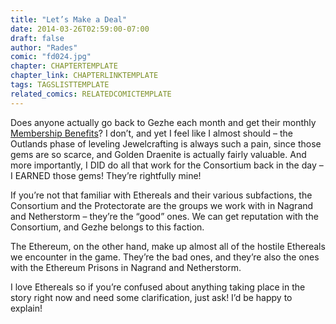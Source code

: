 ```yaml
---
title: "Let’s Make a Deal"
date: 2014-03-26T02:59:00-07:00
draft: false
author: "Rades"
comic: "fd024.jpg"
chapter: CHAPTERTEMPLATE
chapter_link: CHAPTERLINKTEMPLATE
tags: TAGSLISTTEMPLATE
related_comics: RELATEDCOMICTEMPLATE
---
```


Does anyone actually go back to Gezhe each month and get their monthly [Membership Benefits](http://www.wowhead.com/quest=9887)? I don’t, and yet I feel like I almost should – the Outlands phase of leveling Jewelcrafting is always such a pain, since those gems are so scarce, and Golden Draenite is actually fairly valuable. And more importantly, I DID do all that work for the Consortium back in the day – I EARNED those gems! They’re rightfully mine! 


If you’re not that familiar with Ethereals and their various subfactions, the Consortium and the Protectorate are the groups we work with in Nagrand and Netherstorm – they’re the “good” ones. We can get reputation with the Consortium, and Gezhe belongs to this faction.


The Ethereum, on the other hand, make up almost all of the hostile Ethereals we encounter in the game. They’re the bad ones, and they’re also the ones with the Ethereum Prisons in Nagrand and Netherstorm.


I love Ethereals so if you’re confused about anything taking place in the story right now and need some clarification, just ask! I’d be happy to explain!

